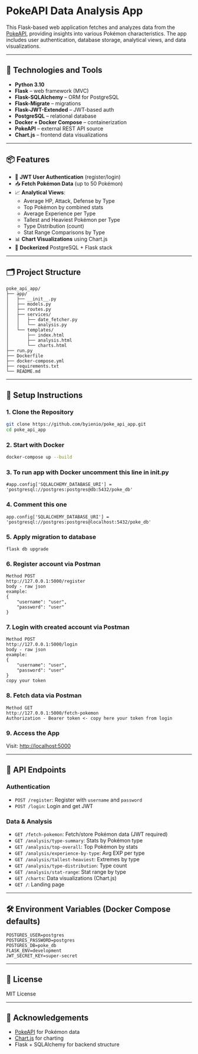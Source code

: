 # PokeAPI Data Analysis App

This Flask-based web application fetches and analyzes data from the [PokeAPI](https://pokeapi.co/), providing insights into various Pokémon characteristics. The app includes user authentication, database storage, analytical views, and data visualizations.

---

## 🔧 Technologies and Tools

- **Python 3.10**
- **Flask** – web framework (MVC)
- **Flask-SQLAlchemy** – ORM for PostgreSQL
- **Flask-Migrate** – migrations
- **Flask-JWT-Extended** – JWT-based auth
- **PostgreSQL** – relational database
- **Docker + Docker Compose** – containerization
- **PokeAPI** – external REST API source
- **Chart.js** – frontend data visualizations

---

## 📦 Features

- 🔐 **JWT User Authentication** (register/login)
- 📥 **Fetch Pokémon Data** (up to 50 Pokémon)
- 📈 **Analytical Views**:
  - Average HP, Attack, Defense by Type
  - Top Pokémon by combined stats
  - Average Experience per Type
  - Tallest and Heaviest Pokémon per Type
  - Type Distribution (count)
  - Stat Range Comparisons by Type
- 📊 **Chart Visualizations** using Chart.js
- 🐳 **Dockerized** PostgreSQL + Flask stack

---

## 🗂 Project Structure

```
poke_api_app/
├── app/
│   ├── __init__.py
│   ├── models.py
│   ├── routes.py
│   ├── services/
│   │   ├── date_fetcher.py
│   │   └── analysis.py
│   └── templates/
│       ├── index.html
│       ├── analysis.html
│       └── charts.html
├── run.py
├── Dockerfile
├── docker-compose.yml
├── requirements.txt
└── README.md
```

---

## 🚀 Setup Instructions

### 1. Clone the Repository

```bash
git clone https://github.com/byienio/poke_api_app.git
cd poke_api_app
```

### 2. Start with Docker

```bash
docker-compose up --build
```
### 3. To run app with Docker uncomment this line in __init__.py
```
#app.config['SQLALCHEMY_DATABASE_URI'] = 'postgresql://postgres:postgres@db:5432/poke_db'
```
### 4. Comment this one
```
app.config['SQLALCHEMY_DATABASE_URI'] = 'postgresql://postgres:postgres@localhost:5432/poke_db'
```
### 5. Apply migration to database
```
flask db upgrade
```
### 6. Register account via Postman
```
Method POST
http://127.0.0.1:5000/register
body - raw json
example:
{
    "username": "user",
    "password": "user"
}
```
### 7. Login with created account via Postman
```
Method POST
http://127.0.0.1:5000/login
body - raw json
example:
{
    "username": "user",
    "password": "user"
}
copy your token
```
### 8. Fetch data via Postman
```
Method GET
http://127.0.0.1:5000/fetch-pokemon
Authorization - Bearer token <- copy here your token from login
```
### 9. Access the App

Visit: [http://localhost:5000](http://localhost:5000)

---

## 🔌 API Endpoints

### Authentication

- `POST /register`: Register with `username` and `password`
- `POST /login`: Login and get JWT

### Data & Analysis

- `GET /fetch-pokemon`: Fetch/store Pokémon data (JWT required)
- `GET /analysis/type-summary`: Stats by Pokémon type
- `GET /analysis/top-overall`: Top Pokémon by stats
- `GET /analysis/experience-by-type`: Avg EXP per type
- `GET /analysis/tallest-heaviest`: Extremes by type
- `GET /analysis/type-distribution`: Type count
- `GET /analysis/stat-range`: Stat range by type
- `GET /charts`: Data visualizations (Chart.js)
- `GET /`: Landing page

---

## 🛠 Environment Variables (Docker Compose defaults)

```
POSTGRES_USER=postgres
POSTGRES_PASSWORD=postgres
POSTGRES_DB=poke_db
FLASK_ENV=development
JWT_SECRET_KEY=super-secret
```

---

## 📜 License

MIT License

---

## 🙌 Acknowledgements

- [PokeAPI](https://pokeapi.co/) for Pokémon data
- [Chart.js](https://www.chartjs.org/) for charting
- Flask + SQLAlchemy for backend structure
